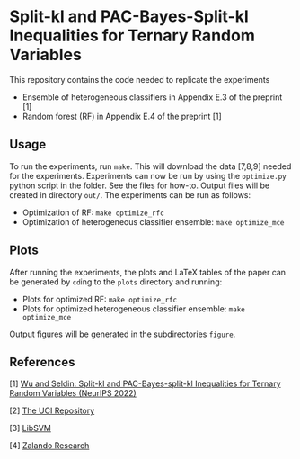 # Split-kl and PAC-Bayes-Split-kl Inequalities for Ternary Random Variables
This repository contains the code needed to replicate the experiments
- Ensemble of heterogeneous classifiers in Appendix E.3 of the preprint [1]
- Random forest (RF) in Appendix E.4 of the preprint [1]

## Usage
To run the experiments, run `make`. This will download the data [7,8,9] needed for the experiments.
Experiments can now be run by using the `optimize.py` python script in the folder. See the files for how-to. Output files will be created in directory `out/`.
The experiments can be run as follows:

* Optimization of RF: `make optimize_rfc`
* Optimization of heterogeneous classifier ensemble: `make optimize_mce`

## Plots
After running the experiments, the plots and LaTeX tables of the paper can be generated by `cd`ing to the `plots` directory and running:

* Plots for optimized RF: `make optimize_rfc`
* Plots for optimized heterogeneous classifier ensemble: `make optimize_mce`

Output figures will be generated in the subdirectories `figure`.

## References
\[1\] [Wu and Seldin: Split-kl and PAC-Bayes-split-kl Inequalities for Ternary Random Variables (NeurIPS 2022)](https://arxiv.org/abs/2206.00706)

\[2\] [The UCI Repository](https://archive.ics.uci.edu/ml/index.php)

\[3\] [LibSVM](https://www.csie.ntu.edu.tw/~cjlin/libsvmtools/datasets/)

\[4\] [Zalando Research](https://research.zalando.com/welcome/mission/research-projects/fashion-mnist/)
